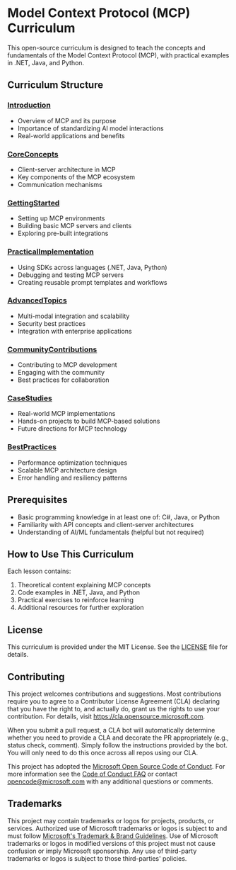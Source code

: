 # Model Context Protocol (MCP) Curriculum

This open-source curriculum is designed to teach the concepts and fundamentals of the Model Context Protocol (MCP), with practical examples in .NET, Java, and Python.

## Curriculum Structure

### [Introduction](./00-Introduction/README.md)
- Overview of MCP and its purpose
- Importance of standardizing AI model interactions
- Real-world applications and benefits

### [CoreConcepts](./01-CoreConcepts/README.md)
- Client-server architecture in MCP
- Key components of the MCP ecosystem
- Communication mechanisms

### [GettingStarted](./02-GettingStarted/README.md)
- Setting up MCP environments
- Building basic MCP servers and clients
- Exploring pre-built integrations

### [PracticalImplementation](./03-PracticalImplementation/README.md)
- Using SDKs across languages (.NET, Java, Python)
- Debugging and testing MCP servers
- Creating reusable prompt templates and workflows

### [AdvancedTopics](./04-AdvancedTopics/README.md)
- Multi-modal integration and scalability
- Security best practices
- Integration with enterprise applications

### [CommunityContributions](./05-CommunityContributions/README.md)
- Contributing to MCP development
- Engaging with the community
- Best practices for collaboration

### [CaseStudies](./06-CaseStudies/README.md)
- Real-world MCP implementations
- Hands-on projects to build MCP-based solutions
- Future directions for MCP technology

### [BestPractices](./07-BestPractices/README.md)
- Performance optimization techniques
- Scalable MCP architecture design
- Error handling and resiliency patterns

## Prerequisites

- Basic programming knowledge in at least one of: C#, Java, or Python
- Familiarity with API concepts and client-server architectures
- Understanding of AI/ML fundamentals (helpful but not required)

## How to Use This Curriculum

Each lesson contains:
1. Theoretical content explaining MCP concepts
2. Code examples in .NET, Java, and Python
3. Practical exercises to reinforce learning
4. Additional resources for further exploration

## License

This curriculum is provided under the MIT License. See the [LICENSE](./LICENSE) file for details.

## Contributing

This project welcomes contributions and suggestions.  Most contributions require you to agree to a
Contributor License Agreement (CLA) declaring that you have the right to, and actually do, grant us
the rights to use your contribution. For details, visit <https://cla.opensource.microsoft.com>.

When you submit a pull request, a CLA bot will automatically determine whether you need to provide
a CLA and decorate the PR appropriately (e.g., status check, comment). Simply follow the instructions
provided by the bot. You will only need to do this once across all repos using our CLA.

This project has adopted the [Microsoft Open Source Code of Conduct](https://opensource.microsoft.com/codeofconduct/).
For more information see the [Code of Conduct FAQ](https://opensource.microsoft.com/codeofconduct/faq/) or
contact [opencode@microsoft.com](mailto:opencode@microsoft.com) with any additional questions or comments.

## Trademarks

This project may contain trademarks or logos for projects, products, or services. Authorized use of Microsoft
trademarks or logos is subject to and must follow
[Microsoft's Trademark & Brand Guidelines](https://www.microsoft.com/legal/intellectualproperty/trademarks/usage/general).
Use of Microsoft trademarks or logos in modified versions of this project must not cause confusion or imply Microsoft sponsorship.
Any use of third-party trademarks or logos is subject to those third-parties' policies.